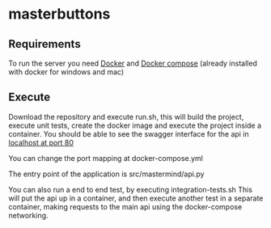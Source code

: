 # masterbuttons

## Requirements
To run the server you need [Docker](https://www.docker.com/community-edition#/download) and [Docker compose](https://docs.docker.com/compose/install/) (already installed with docker for windows and mac)

## Execute
Download the repository and execute run.sh, this will build the project, execute unit tests, create the docker image and execute the project inside a container. You should be able to see the swagger interface for the api in [localhost at port 80](http://localhost)

You can change the port mapping at docker-compose.yml

The entry point of the application is src/mastermind/api.py


You can also run a end to end test, by executing integration-tests.sh
This will put the api up in a container, and then execute another test in a separate container, making requests to the main api using the docker-compose networking. 
